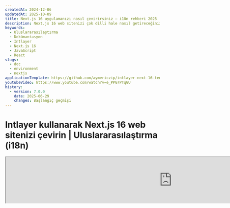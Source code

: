 ```yaml
---
createdAt: 2024-12-06
updatedAt: 2025-10-09
title: Next.js 16 uygulamanızı nasıl çevirirsiniz – i18n rehberi 2025
description: Next.js 16 web sitenizi çok dilli hale nasıl getireceğinizi keşfedin. Uluslararasılaştırma (i18n) ve çeviri için dokümantasyonu takip edin.
keywords:
  - Uluslararasılaştırma
  - Dokümantasyon
  - Intlayer
  - Next.js 16
  - JavaScript
  - React
slugs:
  - doc
  - environment
  - nextjs
applicationTemplate: https://github.com/aymericzip/intlayer-next-16-template
youtubeVideo: https://www.youtube.com/watch?v=e_PPG7PTqGU
history:
  - version: 7.0.0
    date: 2025-06-29
    changes: Başlangıç geçmişi
---
```


# Intlayer kullanarak Next.js 16 web sitenizi çevirin | Uluslararasılaştırma (i18n)

<iframe title="Next.js için en iyi i18n çözümü mü? Intlayer'ı keşfedin" class="m-auto aspect-[16/9] w-full overflow-hidden rounded-lg border-0" allow="autoplay; gyroscope;" loading="lazy" width="1080" height="auto" src="https://www.youtube.com/embed/e_PPG7PTqGU?autoplay=0&amp;origin=http://intlayer.org&amp;controls=0&amp;rel=1"/>

GitHub'da [Uygulama Şablonunu](https://github.com/aymericzip/intlayer-next-16-template) inceleyin.

## Intlayer Nedir?

**Intlayer**, modern web uygulamalarında çok dilli desteği basitleştirmek için tasarlanmış yenilikçi, açık kaynaklı bir uluslararasılaştırma (i18n) kütüphanesidir. Intlayer, güçlü **App Router** dahil olmak üzere en son **Next.js 16** çerçevesiyle sorunsuz bir şekilde entegre olur. Verimli render için **Server Components** ile çalışacak şekilde optimize edilmiştir ve [**Turbopack**](https://nextjs.org/docs/architecture/turbopack) ile tam uyumludur.

Intlayer ile şunları yapabilirsiniz:

- Bileşen seviyesinde bildirimsel sözlükler kullanarak **çevirileri kolayca yönetmek**.
- **Meta verileri, rotaları ve içeriği dinamik olarak yerelleştirmek**.
- **Hem istemci tarafı hem de sunucu tarafı bileşenlerinde çevirilere erişmek**.
- Otomatik oluşturulan tiplerle **TypeScript desteğini sağlamak**, otomatik tamamlama ve hata tespitini iyileştirmek.
- **Dinamik yerel ayar algılama ve değiştirme gibi gelişmiş özelliklerden yararlanın**.

> Intlayer, Next.js 12, 13, 14 ve 16 ile uyumludur. Next.js Page Router kullanıyorsanız, bu [kılavuza](https://github.com/aymericzip/intlayer/blob/main/docs/docs/tr/intlayer_with_nextjs_page_router.md) bakabilirsiniz. Next.js 12, 13, 14 App Router ile kullanıyorsanız, bu [kılavuza](https://github.com/aymericzip/intlayer/blob/main/docs/docs/tr/intlayer_with_nextjs_14.md) başvurun.

---

## Next.js Uygulamasında Intlayer Kurulumu Adım Adım Rehber

### Adım 1: Bağımlılıkları Yükleyin

Gerekli paketleri npm ile yükleyin:

```bash packageManager="npm"
npm install intlayer next-intlayer
```

```bash packageManager="pnpm"
pnpm add intlayer next-intlayer
```

```bash packageManager="yarn"
yarn add intlayer next-intlayer
```

- **intlayer**

  Yapılandırma yönetimi, çeviri, [içerik bildirimi](https://github.com/aymericzip/intlayer/blob/main/docs/docs/tr/dictionary/content_file.md), dönüştürme ve [CLI komutları](https://github.com/aymericzip/intlayer/blob/main/docs/docs/tr/intlayer_cli.md) için uluslararasılaştırma araçları sağlayan temel paket.

- **next-intlayer**

Intlayer'ı Next.js ile entegre eden paket. Next.js uluslararasılaştırması için bağlam sağlayıcıları ve kancalar sunar. Ayrıca, Intlayer'ı [Webpack](https://webpack.js.org/) veya [Turbopack](https://nextjs.org/docs/app/api-reference/turbopack) ile entegre etmek için Next.js eklentisini, kullanıcının tercih ettiği dili algılamak, çerezleri yönetmek ve URL yönlendirmesini işlemek için proxy'yi içerir.

### Adım 2: Projenizi Yapılandırın

Uygulamanızın dillerini yapılandırmak için bir yapılandırma dosyası oluşturun:

```typescript fileName="intlayer.config.ts" codeFormat="typescript"
import { Locales, type IntlayerConfig } from "intlayer";

const config: IntlayerConfig = {
  internationalization: {
    locales: [
      Locales.ENGLISH,
      Locales.FRENCH,
      Locales.SPANISH,
      // Diğer dilleriniz
    ],
    defaultLocale: Locales.ENGLISH,
  },
};

export default config;
```

```javascript fileName="intlayer.config.mjs" codeFormat="esm"
import { Locales } from "intlayer";

/** @type {import('intlayer').IntlayerConfig} */
const config = {
  internationalization: {
    locales: [
      Locales.ENGLISH,
      Locales.FRENCH,
      Locales.SPANISH,
      // Diğer dilleriniz
    ],
    defaultLocale: Locales.ENGLISH,
  },
};

export default config;
```

```javascript fileName="intlayer.config.cjs" codeFormat="commonjs"
const { Locales } = require("intlayer");

/** @type {import('intlayer').IntlayerConfig} */
const config = {
  internationalization: {
    locales: [
      Locales.ENGLISH,
      Locales.FRENCH,
      Locales.SPANISH,
      // Diğer dilleriniz
    ],
    defaultLocale: Locales.ENGLISH,
  },
};

module.exports = config;
```

> Bu yapılandırma dosyası aracılığıyla, yerelleştirilmiş URL'ler, proxy yönlendirmesi, çerez isimleri, içerik bildirimlerinizin konumu ve uzantısı, Intlayer günlüklerini konsolda devre dışı bırakma ve daha fazlasını ayarlayabilirsiniz. Mevcut parametrelerin tam listesi için [yapılandırma dokümantasyonuna](https://github.com/aymericzip/intlayer/blob/main/docs/docs/tr/configuration.md) bakınız.

### Adım 3: Intlayer'ı Next.js Yapılandırmanıza Entegre Edin

Next.js kurulumunuzu Intlayer kullanacak şekilde yapılandırın:

```typescript fileName="next.config.ts" codeFormat="typescript"
import type { NextConfig } from "next";
import { withIntlayer } from "next-intlayer/server";

const nextConfig: NextConfig = {
  /* yapılandırma seçenekleri buraya */
};

export default withIntlayer(nextConfig);
```

```typescript fileName="next.config.mjs" codeFormat="esm"
import { withIntlayer } from "next-intlayer/server";

/** @type {import('next').NextConfig} */
const nextConfig = {
  /* yapılandırma seçenekleri buraya */
};

export default withIntlayer(nextConfig);
```

```typescript fileName="next.config.cjs" codeFormat="commonjs"
const { withIntlayer } = require("next-intlayer/server");

/** @type {import('next').NextConfig} */
const nextConfig = {
  /* yapılandırma seçenekleri buraya */
};

module.exports = withIntlayer(nextConfig);
```

> `withIntlayer()` Next.js eklentisi, Intlayer'ı Next.js ile entegre etmek için kullanılır. İçerik bildirim dosyalarının oluşturulmasını sağlar ve geliştirme modunda bunları izler. Intlayer ortam değişkenlerini [Webpack](https://webpack.js.org/) veya [Turbopack](https://nextjs.org/docs/app/api-reference/turbopack) ortamlarında tanımlar. Ayrıca, performansı optimize etmek için takma adlar sağlar ve sunucu bileşenleri ile uyumluluğu garanti eder.

> `withIntlayer()` fonksiyonu bir promise fonksiyonudur. Yapı başlamadan önce intlayer sözlüklerini hazırlamaya olanak tanır. Başka eklentilerle birlikte kullanmak isterseniz, onu await edebilirsiniz. Örnek:
>
> ```tsx
> const nextConfig = await withIntlayer(nextConfig);
> const nextConfigWithOtherPlugins = withOtherPlugins(nextConfig);
> ```

> export default nextConfigWithOtherPlugins;
>
> ````
>
> Eşzamanlı kullanmak isterseniz, `withIntlayerSync()` fonksiyonunu kullanabilirsiniz. Örnek:
>
> ```tsx
> const nextConfig = withIntlayerSync(nextConfig);
> const nextConfigWithOtherPlugins = withOtherPlugins(nextConfig);
>
> export default nextConfigWithOtherPlugins;
> ````

### Adım 4: Dinamik Yerel Rotaları Tanımlayın

`RootLayout` içindeki her şeyi kaldırın ve aşağıdaki kodla değiştirin:

```tsx {3} fileName="src/app/layout.tsx" codeFormat="typescript"
import type { PropsWithChildren, FC } from "react";
import "./globals.css";

const RootLayout: FC<PropsWithChildren> = ({ children }) => (
  // Çocukları hala diğer sağlayıcılarla sarabilirsiniz, örneğin `next-themes`, `react-query`, `framer-motion` vb.
  <>{children}</>
);

export default RootLayout;
```

```jsx {3} fileName="src/app/layout.mjx" codeFormat="esm"
import "./globals.css";

const RootLayout = ({ children }) => (
  // Çocukları hala `next-themes`, `react-query`, `framer-motion` gibi diğer sağlayıcılarla sarmalayabilirsiniz.
  <>{children}</>
);

export default RootLayout;
```

```jsx {1,8} fileName="src/app/layout.csx" codeFormat="commonjs"
require("./globals.css");

const RootLayout = ({ children }) => (
  // Çocukları hala `next-themes`, `react-query`, `framer-motion` gibi diğer sağlayıcılarla sarmalayabilirsiniz.
  <>{children}</>
);

module.exports = {
  default: RootLayout,
  generateStaticParams,
};
```

> `RootLayout` bileşenini boş tutmak, `<html>` etiketi için [`lang`](https://developer.mozilla.org/fr/docs/Web/HTML/Global_attributes/lang) ve [`dir`](https://developer.mozilla.org/fr/docs/Web/HTML/Global_attributes/dir) özniteliklerini ayarlamaya olanak tanır.

Dinamik yönlendirmeyi uygulamak için, `[locale]` dizininize yeni bir layout ekleyerek yerel yolunu sağlayın:

```tsx fileName="src/app/[locale]/layout.tsx" codeFormat="typescript"
import type { NextLayoutIntlayer } from "next-intlayer";
import { Inter } from "next/font/google";
import { getHTMLTextDir } from "intlayer";

const inter = Inter({ subsets: ["latin"] });

const LocaleLayout: NextLayoutIntlayer = async ({ children, params }) => {
  const { locale } = await params;
  return (
    <html lang={locale} dir={getHTMLTextDir(locale)}>
      <body className={inter.className}>{children}</body>
    </html>
  );
};

export default LocaleLayout;
```

```jsx fileName="src/app/[locale]/layout.mjx" codeFormat="esm"
import { getHTMLTextDir } from "intlayer";

const inter = Inter({ subsets: ["latin"] });

const LocaleLayout = async ({ children, params: { locale } }) => {
  const { locale } = await params;
  return (
    <html lang={locale} dir={getHTMLTextDir(locale)}>
      <body className={inter.className}>{children}</body>
    </html>
  );
};

export default LocaleLayout;
```

```jsx fileName="src/app/[locale]/layout.csx" codeFormat="commonjs"
const { Inter } = require("next/font/google");
const { getHTMLTextDir } = require("intlayer");

const inter = Inter({ subsets: ["latin"] });

const LocaleLayout = async ({ children, params: { locale } }) => {
  const { locale } = await params;
  return (
    <html lang={locale} dir={getHTMLTextDir(locale)}>
      <body className={inter.className}>{children}</body>
    </html>
  );
};

module.exports = LocaleLayout;
```

> `[locale]` yol segmenti, yerel ayarı tanımlamak için kullanılır. Örnek: `/en-US/about` `en-US`'ye, `/fr/about` ise `fr`'ye karşılık gelir.

> Bu aşamada, şu hatayla karşılaşacaksınız: `Error: Missing <html> and <body> tags in the root layout.`. Bu beklenen bir durumdur çünkü `/app/page.tsx` dosyası artık kullanılmamaktadır ve kaldırılabilir. Bunun yerine, `[locale]` yol segmenti `/app/[locale]/page.tsx` sayfasını etkinleştirecektir. Sonuç olarak, tarayıcınızda sayfalara `/en`, `/fr`, `/es` gibi yollar üzerinden erişilebilecektir. Varsayılan dili kök sayfa olarak ayarlamak için, 7. adımdaki `proxy` ayarına bakınız.

Sonrasında, uygulamanızın Layout bileşeninde `generateStaticParams` fonksiyonunu uygulayın.

```tsx {1} fileName="src/app/[locale]/layout.tsx" codeFormat="typescript"
export { generateStaticParams } from "next-intlayer"; // Eklenecek satır

const LocaleLayout: NextLayoutIntlayer = async ({ children, params }) => {
  /*... Kodun geri kalanı */
};

export default LocaleLayout;
```

```jsx {1} fileName="src/app/[locale]/layout.mjx" codeFormat="esm"
export { generateStaticParams } from "next-intlayer"; // Eklenecek satır

const LocaleLayout = async ({ children, params: { locale } }) => {
  /*... Kodun geri kalanı */
};

// ... Kodun geri kalanı
```

```jsx {1,7} fileName="src/app/[locale]/layout.csx" codeFormat="commonjs"
const { generateStaticParams } = require("next-intlayer"); // Eklenecek satır

const LocaleLayout = async ({ children, params: { locale } }) => {
  /*... Kodun geri kalanı */
};

module.exports = { default: LocaleLayout, generateStaticParams };
```

> `generateStaticParams`, uygulamanızın tüm yereller için gerekli sayfaları önceden oluşturmasını sağlar, böylece çalışma zamanı hesaplamalarını azaltır ve kullanıcı deneyimini iyileştirir. Daha fazla detay için [Next.js generateStaticParams dokümantasyonuna](https://nextjs.org/docs/app/building-your-application/rendering/static-and-dynamic-rendering#generate-static-params) bakabilirsiniz.

> Intlayer, sayfaların tüm yereller için önceden oluşturulmasını sağlamak amacıyla `export const dynamic = 'force-static';` ile çalışır.

### Adım 5: İçeriğinizi Bildirin

Çevirileri depolamak için içerik bildirimlerinizi oluşturun ve yönetin:

```tsx fileName="src/app/[locale]/page.content.ts" contentDeclarationFormat="typescript"
import { t, type Dictionary } from "intlayer";

const pageContent = {
  key: "page",
  content: {
    getStarted: {
      main: t({
        en: "Get started by editing",
        fr: "Commencez par éditer",
        es: "Comience por editar",
      }),
      pageLink: "src/app/page.tsx",
    },
  },
} satisfies Dictionary;

export default pageContent;
```

```javascript fileName="src/app/[locale]/page.content.mjs" contentDeclarationFormat="esm"
import { t } from "intlayer";

/** @type {import('intlayer').Dictionary} */
const pageContent = {
  key: "page",
  content: {
    getStarted: {
      main: t({
        en: "Get started by editing",
        fr: "Commencez par éditer",
        es: "Comience por editar",
      }),
      pageLink: "src/app/page.tsx",
    },
  },
};

export default pageContent;
```

```javascript fileName="src/app/[locale]/page.content.cjs" contentDeclarationFormat="commonjs"
const { t } = require("intlayer");

/** @type {import('intlayer').Dictionary} */
const pageContent = {
  key: "page",
  content: {
    getStarted: {
      main: t({
        en: "Get started by editing",
        fr: "Commencez par éditer",
        es: "Comience por editar",
      }),
      pageLink: "src/app/page.tsx",
    },
  },
};

module.exports = pageContent;
```

```json fileName="src/app/[locale]/page.content.json" contentDeclarationFormat="json"
{
  "$schema": "https://intlayer.org/schema.json",
  "key": "page",
  "content": {
    "getStarted": {
      "nodeType": "translation",
      "translation": {
        "en": "Get started by editing",
        "fr": "Commencez par éditer",
        "es": "Comience por editar"
      }
    },
    "pageLink": "src/app/page.tsx"
  }
}
```

> İçerik bildirimleriniz, uygulamanızda herhangi bir yerde tanımlanabilir; yeter ki `contentDir` dizinine (varsayılan olarak `./src`) dahil edilmiş olsun. Ve içerik bildirim dosya uzantısıyla (varsayılan olarak `.content.{json,ts,tsx,js,jsx,mjs,mjx,cjs,cjx}`) eşleşmelidir.

> Daha fazla detay için, [içerik bildirim dokümantasyonuna](https://github.com/aymericzip/intlayer/blob/main/docs/docs/tr/dictionary/content_file.md) bakınız.

### Adım 6: İçeriği Kodunuzda Kullanın

Uygulamanız boyunca içerik sözlüklerinize erişin:

```tsx fileName="src/app/[locale]/page.tsx" codeFormat="typescript"
import type { FC } from "react";
import { ClientComponentExample } from "@components/ClientComponentExample";
import { ServerComponentExample } from "@components/ServerComponentExample";
import { type NextPageIntlayer, IntlayerClientProvider } from "next-intlayer";
import { IntlayerServerProvider, useIntlayer } from "next-intlayer/server";

const PageContent: FC = () => {
  const content = useIntlayer("page");

  return (
    <>
      <p>{content.getStarted.main}</p>
      <code>{content.getStarted.pageLink}</code>
    </>
  );
};

const Page: NextPageIntlayer = async ({ params }) => {
  const { locale } = await params;

  return (
    <IntlayerServerProvider locale={locale}>
      <PageContent />
      <ServerComponentExample />

      <IntlayerClientProvider locale={locale}>
        <ClientComponentExample />
      </IntlayerClientProvider>
    </IntlayerServerProvider>
  );
};

export default Page;
```

```jsx fileName="src/app/[locale]/page.mjx" codeFormat="esm"
import { ClientComponentExample } from "@components/ClientComponentExample";
import { ServerComponentExample } from "@components/ServerComponentExample";
import { IntlayerClientProvider } from "next-intlayer";
import { IntlayerServerProvider, useIntlayer } from "next-intlayer/server";

const PageContent = () => {
  const content = useIntlayer("page");

  return (
    <>
      <p>{content.getStarted.main}</p>
      <code>{content.getStarted.pageLink}</code>
    </>
  );
};

const Page = async ({ params }) => {
  const { locale } = await params;

  return (
    <IntlayerServerProvider locale={locale}>
      <PageContent />
      <ServerComponentExample />

      <IntlayerClientProvider locale={locale}>
        <ClientComponentExample />
      </IntlayerClientProvider>
    </IntlayerServerProvider>
  );
};

export default Page;
```

```jsx fileName="src/app/[locale]/page.csx" codeFormat="commonjs"
import { ClientComponentExample } from "@components/ClientComponentExample";
import { ServerComponentExample } from "@components/ServerComponentExample";
import { IntlayerClientProvider } from "next-intlayer";
import { IntlayerServerProvider, useIntlayer } from "next-intlayer/server";

const PageContent = () => {
  const content = useIntlayer("page");

  return (
    <>
      <p>{content.getStarted.main}</p>
      <code>{content.getStarted.pageLink}</code>
    </>
  );
};

const Page = async ({ params }) => {
  const { locale } = await params;

  return (
    <IntlayerServerProvider locale={locale}>
      <PageContent />
      <ServerComponentExample />

      <IntlayerClientProvider locale={locale}>
        <ClientComponentExample />
      </IntlayerClientProvider>
    </IntlayerServerProvider>
  );
};
```

- **`IntlayerClientProvider`**, istemci tarafı bileşenlere yerel ayarı sağlamak için kullanılır. Herhangi bir üst bileşende, layout dahil olmak üzere yerleştirilebilir. Ancak, Next.js'in layout kodunu sayfalar arasında paylaştığı ve bu nedenle daha verimli olduğu için, bunu bir layout içinde yerleştirmek önerilir. `IntlayerClientProvider`'ı layout içinde kullanarak, her sayfa için yeniden başlatılmasını önler, performansı artırır ve uygulamanız boyunca tutarlı bir yerelleştirme bağlamı sağlar.
- **`IntlayerServerProvider`**, sunucu tarafındaki alt bileşenlere yerel ayarı sağlamak için kullanılır. Layout içinde ayarlanamaz.

> Layout ve sayfa ortak bir sunucu bağlamını paylaşamaz çünkü sunucu bağlam sistemi, her istek için veri deposuna (React'in [cache](https://react.dev/reference/react/cache) mekanizması aracılığıyla) dayanır ve bu, uygulamanın farklı segmentleri için her "bağlamın" yeniden oluşturulmasına neden olur. Sağlayıcıyı paylaşılan bir layout içinde yerleştirmek bu izolasyonu bozacak ve sunucu bağlam değerlerinin sunucu bileşenlerinize doğru şekilde iletilmesini engelleyecektir.

```tsx {4,7} fileName="src/components/ClientComponentExample.tsx" codeFormat="typescript"
"use client";

import type { FC } from "react";
import { useIntlayer } from "next-intlayer";

export const ClientComponentExample: FC = () => {
  const content = useIntlayer("client-component-example"); // İlgili içerik bildirimi oluştur
  return (
    <div>
      <h2>{content.title}</h2>
      <p>{content.content}</p>
    </div>
  );
};
```

```jsx {3,6} fileName="src/components/ClientComponentExample.mjx" codeFormat="esm"
"use client";

import { useIntlayer } from "next-intlayer";

const ClientComponentExample = () => {
  const content = useIntlayer("client-component-example"); // İlgili içerik bildirimi oluştur

  return (
    <div>
      <h2>{content.title}</h2>
      <p>{content.content}</p>
    </div>
  );
};
```

```jsx {3,6} fileName="src/components/ClientComponentExample.csx" codeFormat="commonjs"
"use client";

const { useIntlayer } = require("next-intlayer");

const ClientComponentExample = () => {
  const content = useIntlayer("client-component-example"); // İlgili içerik bildirimi oluştur

  return (
    <div>
      <h2>{content.title}</h2>
      <p>{content.content}</p>
    </div>
  );
};
```

```tsx {2} fileName="src/components/ServerComponentExample.tsx"  codeFormat="typescript"
import type { FC } from "react";
import { useIntlayer } from "next-intlayer/server";

export const ServerComponentExample: FC = () => {
  const content = useIntlayer("server-component-example"); // İlgili içerik bildirimi oluştur

  return (
    <div>
      <h2>{content.title}</h2>
      <p>{content.content}</p>
    </div>
  );
};
```

```jsx {1} fileName="src/components/ServerComponentExample.mjx" codeFormat="esm"
import { useIntlayer } from "next-intlayer/server";

const ServerComponentExample = () => {
  const content = useIntlayer("server-component-example"); // İlgili içerik bildirimi oluştur

  return (
    <div>
      <h2>{content.title}</h2>
      <p>{content.content}</p>
    </div>
  );
};
```

```jsx {1} fileName="src/components/ServerComponentExample.csx" codeFormat="commonjs"
const { useIntlayer } = require("next-intlayer/server");

const ServerComponentExample = () => {
  const content = useIntlayer("server-component-example"); // İlgili içerik bildirimi oluştur

  return (
    <div>
      <h2>{content.title}</h2>
      <p>{content.content}</p>
    </div>
  );
};
```

> İçeriğinizi `alt`, `title`, `href`, `aria-label` gibi bir `string` özniteliğinde kullanmak istiyorsanız, fonksiyonun değerini şu şekilde çağırmalısınız:

> ```jsx
> <img src={content.image.src.value} alt={content.image.value} />
> ```

> `useIntlayer` kancasını daha fazla öğrenmek için, [belgelere](https://github.com/aymericzip/intlayer/blob/main/docs/docs/tr/packages/next-intlayer/useIntlayer.md) bakınız.

### (İsteğe Bağlı) Adım 7: Yerel Algılama için Proxy Yapılandırması

Kullanıcının tercih ettiği yereli algılamak için proxy kurun:

```typescript fileName="src/proxy.ts" codeFormat="typescript"
export { intlayerProxy as proxy } from "next-intlayer/proxy";

export const config = {
  matcher:
    "/((?!api|static|assets|robots|sitemap|sw|service-worker|manifest|.*\\..*|_next).*)",
};
```

```javascript fileName="src/proxy.mjs" codeFormat="esm"
export { intlayerProxy as proxy } from "next-intlayer/proxy";

export const config = {
  matcher:
    "/((?!api|static|assets|robots|sitemap|sw|service-worker|manifest|.*\\..*|_next).*)",
};
```

```javascript fileName="src/proxy.cjs" codeFormat="commonjs"
const { intlayerProxy } = require("next-intlayer/proxy");

const config = {
  matcher:
    "/((?!api|static|assets|robots|sitemap|sw|service-worker|manifest|.*\\..*|_next).*)",
};

module.exports = { proxy: intlayerProxy, config };
```

> `intlayerProxy`, kullanıcının tercih ettiği yereli algılamak ve onları [yapılandırmada](https://github.com/aymericzip/intlayer/blob/main/docs/docs/tr/configuration.md) belirtilen uygun URL'ye yönlendirmek için kullanılır. Ayrıca, kullanıcının tercih ettiği yerelin bir çerezde saklanmasını sağlar.

> Birden fazla proxy'yi zincirlemek (örneğin, `intlayerProxy` ile kimlik doğrulama veya özel proxy'ler) gerekiyorsa, Intlayer artık `multipleProxies` adlı bir yardımcı sağlar.

```ts
import { multipleProxies, intlayerProxy } from "next-intlayer/proxy";
import { customProxy } from "@utils/customProxy";

export const proxy = multipleProxies([intlayerProxy, customProxy]);
```

### (İsteğe Bağlı) Adım 8: Meta verilerinizin uluslararasılaştırılması

Sayfanızın başlığı gibi meta verilerinizi uluslararasılaştırmak isterseniz, Next.js tarafından sağlanan `generateMetadata` fonksiyonunu kullanabilirsiniz. İçerisinde, meta verilerinizi çevirmek için `getIntlayer` fonksiyonundan içeriği alabilirsiniz.

```typescript fileName="src/app/[locale]/metadata.content.ts" contentDeclarationFormat="typescript"
import { type Dictionary, t } from "intlayer";
import { Metadata } from "next";

const metadataContent = {
  key: "page-metadata",
  content: {
    title: t({
      en: "Create Next App",
      fr: "Créer une application Next.js",
      es: "Crear una aplicación Next.js",
    }),
    description: t({
      en: "Generated by create next app",
      fr: "Généré par create next app",
      es: "Generado por create next app",
    }),
  },
} satisfies Dictionary<Metadata>;

export default metadataContent;
```

```javascript fileName="src/app/[locale]/metadata.content.mjs" contentDeclarationFormat="esm"
import { t } from "intlayer";

/** @type {import('intlayer').Dictionary<import('next').Metadata>} */
const metadataContent = {
  key: "page-metadata",
  content: {
    title: t({
      en: "Create Next App",
      fr: "Créer une application Next.js",
      es: "Crear una aplicación Next.js",
    }),
    description: t({
      en: "create next app tarafından oluşturuldu",
      fr: "Généré par create next app",
      es: "Generado por create next app",
    }),
  },
};

export default metadataContent;
      fr: "create next app tarafından oluşturuldu",
      es: "create next app tarafından oluşturuldu",
    }),
  },
};

export default metadataContent;
```

```javascript fileName="src/app/[locale]/metadata.content.cjs" contentDeclarationFormat="commonjs"
const { t } = require("intlayer");

/** @type {import('intlayer').Dictionary<import('next').Metadata>} */
const metadataContent = {
  key: "page-metadata",
  content: {
    title: t({
      en: "Create Next App",
      fr: "Créer une application Next.js",
      es: "Crear una aplicación Next.js",
    }),
    description: t({
      en: "create next app tarafından oluşturuldu",
      fr: "create next app tarafından oluşturuldu",
      es: "create next app tarafından oluşturuldu",
    }),
  },
};

module.exports = metadataContent;
```

```json fileName="src/app/[locale]/metadata.content.json" contentDeclarationFormat="json"
{
  "key": "page-metadata",
  "content": {
    "title": {
      "nodeType": "translation",
      "translation": {
        "en": "Preact logo",
        "fr": "Logo Preact",
        "es": "Logo Preact",
        "tr": "Preact logosu"
      }
    },
    "description": {
      "nodeType": "translation",
      "translation": {
        "en": "Generated by create next app",
        "fr": "Généré par create next app",
        "es": "Generado por create next app",
        "tr": "create next app tarafından oluşturuldu"
      }
    }
  }
}
```

````typescript fileName="src/app/[locale]/layout.tsx or src/app/[locale]/page.tsx" codeFormat="typescript"
import { getIntlayer, getMultilingualUrls } from "intlayer";
import type { Metadata } from "next";
import type { LocalPromiseParams } from "next-intlayer";

export const generateMetadata = async ({
  params,
}: LocalPromiseParams): Promise<Metadata> => {
  const { locale } = await params;

  const metadata = getIntlayer("page-metadata", locale);

  /**
   * Her yerel dil için tüm URL'leri içeren bir nesne oluşturur.
   *
   * Örnek:
   * ```ts
   *  getMultilingualUrls('/about');
   *
   *  // Döner
   *  // {
   *  //   en: '/about',
   *  //   fr: '/fr/about',
   *  //   es: '/es/about',
   *  // }
   * ```
   */
  const multilingualUrls = getMultilingualUrls("/");

  return {
    ...metadata,
    alternates: {
      canonical: multilingualUrls[locale as keyof typeof multilingualUrls],
      languages: { ...multilingualUrls, "x-default": "/" },
    },
    openGraph: {
      url: multilingualUrls[locale as keyof typeof multilingualUrls],
    },
  };
};

// ... Kodun geri kalanı
````

````javascript fileName="src/app/[locale]/layout.mjs or src/app/[locale]/page.mjs" codeFormat="esm"
import { getIntlayer, getMultilingualUrls } from "intlayer";

export const generateMetadata = async ({ params }) => {
  const { locale } = await params;

  const metadata = getIntlayer("page-metadata", locale);

  /**
   * Her yerel için tüm URL'leri içeren bir nesne oluşturur.
   *
   * Örnek:
   * ```ts
   *  getMultilingualUrls('/about');
   *
   *  // Döner
   *  // {
   *  //   en: '/about',
   *  //   fr: '/fr/about',
   *  //   es: '/es/about'
   *  // }
   * ```
   */
  const multilingualUrls = getMultilingualUrls("/");

  return {
    ...metadata,
    alternates: {
      canonical: multilingualUrls[locale],
      languages: { ...multilingualUrls, "x-default": "/" },
    },
    openGraph: {
      url: multilingualUrls[locale],
    },
  };
};

// ... Kodun geri kalanı
````

````javascript fileName="src/app/[locale]/layout.cjs or src/app/[locale]/page.cjs" codeFormat="commonjs"
const { getIntlayer, getMultilingualUrls } = require("intlayer");

const generateMetadata = async ({ params }) => {
  const { locale } = await params;

  const metadata = getIntlayer("page-metadata", locale);

  /**
   * Her yerel dil için tüm URL'leri içeren bir nesne oluşturur.
   *
   * Örnek:
   * ```ts
   *  getMultilingualUrls('/about');
   *
   *  // Döner
   *  // {
   *  //   en: '/about',
   *  //   fr: '/fr/about',
   *  //   es: '/es/about'
   *  // }
   * ```
   */
  const multilingualUrls = getMultilingualUrls("/");

  return {
    ...metadata,
    alternates: {
      canonical: multilingualUrls[locale],
      languages: { ...multilingualUrls, "x-default": "/" },
    },
    openGraph: {
      url: multilingualUrls[locale],
    },
  };
};

module.exports = { generateMetadata };

// ... Kodun geri kalanı
````

> `next-intlayer`'dan içe aktarılan `getIntlayer` fonksiyonunun, içeriğinizi bir `IntlayerNode` içinde döndürdüğünü ve bu sayede görsel editörle entegrasyon sağladığını unutmayın. Buna karşılık, `intlayer`'dan içe aktarılan `getIntlayer` fonksiyonu, içeriğinizi ek özellikler olmadan doğrudan döndürür.

Alternatif olarak, meta verilerinizi bildirmek için `getTranslation` fonksiyonunu kullanabilirsiniz. Ancak, meta verilerinizin çevirisini otomatikleştirmek ve içeriği bir noktada dışa aktarmak için içerik bildirim dosyalarını kullanmanız önerilir.

```typescript fileName="src/app/[locale]/layout.tsx or src/app/[locale]/page.tsx" codeFormat="typescript"
import {
  type IConfigLocales,
  getTranslation,
  getMultilingualUrls,
} from "intlayer";
import type { Metadata } from "next";
import type { LocalPromiseParams } from "next-intlayer";

export const generateMetadata = async ({
  params,
}: LocalPromiseParams): Promise<Metadata> => {
  const { locale } = await params;
  const t = <T>(content: IConfigLocales<T>) => getTranslation(content, locale);

  return {
    title: t<string>({
      en: "My title",
      fr: "Mon titre",
      es: "Mi título",
    }),
    description: t({
      en: "Açıklamam",
      fr: "Ma description",
      es: "Mi descripción",
    }),
  };
};

// ... Kodun geri kalanı
```

```javascript fileName="src/app/[locale]/layout.mjs or src/app/[locale]/page.mjs" codeFormat="esm"
import { getTranslation, getMultilingualUrls } from "intlayer";

export const generateMetadata = async ({ params }) => {
  const { locale } = await params;
  const t = (content) => getTranslation(content, locale);

  return {
    title: t({
      en: "Başlığım",
      fr: "Mon titre",
      es: "Mi título",
    }),
    description: t({
      en: "Açıklamam",
      fr: "Ma description",
      es: "Mi descripción",
    }),
  };
};

// ... Kodun geri kalanı
```

```javascript fileName="src/app/[locale]/layout.cjs or src/app/[locale]/page.cjs" codeFormat="commonjs"
const { getTranslation, getMultilingualUrls } = require("intlayer");

const generateMetadata = async ({ params }) => {
  const { locale } = await params;

  const t = (content) => getTranslation(content, locale);

  return {
    title: t({
      en: "My title",
      fr: "Mon titre",
      es: "Mi título",
    }),
    description: t({
      en: "Açıklamam",
      fr: "Ma description",
      es: "Mi descripción",
    }),
  };
};

module.exports = { generateMetadata };

// ... Kodun geri kalanı
```

> Metadata optimizasyonu hakkında daha fazla bilgi edinin [resmi Next.js dokümantasyonunda](https://nextjs.org/docs/app/building-your-application/optimizing/metadata).

### (İsteğe Bağlı) Adım 9: sitemap.xml ve robots.txt dosyalarınızın uluslararasılaştırılması

`sitemap.xml` ve `robots.txt` dosyalarınızı uluslararasılaştırmak için Intlayer tarafından sağlanan `getMultilingualUrls` fonksiyonunu kullanabilirsiniz. Bu fonksiyon, sitemap'iniz için çok dilli URL'ler oluşturmanıza olanak tanır.

```tsx fileName="src/app/sitemap.ts" codeFormat="typescript"
import { getMultilingualUrls } from "intlayer";
import type { MetadataRoute } from "next";

const sitemap = (): MetadataRoute.Sitemap => [
  {
    url: "https://example.com",
    alternates: {
      languages: { ...getMultilingualUrls("https://example.com") },
    },
  },
  {
    url: "https://example.com/login",
    alternates: {
      languages: { ...getMultilingualUrls("https://example.com/login") },
    },
  },
  {
    url: "https://example.com/register",
    alternates: {
      languages: { ...getMultilingualUrls("https://example.com/register") },
    },
  },
];

export default sitemap;
```

```jsx fileName="src/app/sitemap.mjx" codeFormat="esm"
import { getMultilingualUrls } from "intlayer";

const sitemap = () => [
  {
    url: "https://example.com",
    alternates: {
      languages: { ...getMultilingualUrls("https://example.com") },
    },
  },
  {
    url: "https://example.com/login",
    alternates: {
      languages: { ...getMultilingualUrls("https://example.com/login") },
    },
  },
  {
    url: "https://example.com/register",
    alternates: {
      languages: { ...getMultilingualUrls("https://example.com/register") },
    },
  },
];

export default sitemap;
```

```jsx fileName="src/app/sitemap.csx" codeFormat="commonjs"
const { getMultilingualUrls } = require("intlayer");

// Çok dilli URL'leri almak için sitemap fonksiyonu
const sitemap = () => [
  {
    url: "https://example.com",
    alternates: {
      languages: { ...getMultilingualUrls("https://example.com") },
    },
  },
  {
    url: "https://example.com/login",
    alternates: {
      languages: { ...getMultilingualUrls("https://example.com/login") },
    },
  },
  {
    url: "https://example.com/register",
    alternates: {
      languages: { ...getMultilingualUrls("https://example.com/register") },
    },
  },
];

module.exports = sitemap;
```

```tsx fileName="src/app/robots.ts" codeFormat="typescript"
import type { MetadataRoute } from "next";
import { getMultilingualUrls } from "intlayer";

const getAllMultilingualUrls = (urls: string[]) =>
  urls.flatMap((url) => Object.values(getMultilingualUrls(url)) as string[]);

// Tüm çok dilli URL'leri almak için fonksiyon
const robots = (): MetadataRoute.Robots => ({
  rules: {
    userAgent: "*", // Tüm kullanıcı ajanlarına izin ver
    allow: ["/"], // Ana sayfaya izin ver
    disallow: getAllMultilingualUrls(["/login", "/register"]), // Giriş ve kayıt sayfalarını engelle
  },
  host: "https://example.com",
  sitemap: `https://example.com/sitemap.xml`, // Site haritası URL'si
});

export default robots;
```

```jsx fileName="src/app/robots.mjx" codeFormat="esm"
import { getMultilingualUrls } from "intlayer";

// Tüm çok dilli URL'leri almak için fonksiyon
const getAllMultilingualUrls = (urls) =>
  urls.flatMap((url) => Object.values(getMultilingualUrls(url)));

const robots = () => ({
  rules: {
    userAgent: "*", // Tüm kullanıcı ajanlarına izin ver
    allow: ["/"], // Ana sayfaya izin ver
    disallow: getAllMultilingualUrls(["/login", "/register"]), // Giriş ve kayıt sayfalarını engelle
  },
  host: "https://example.com",
  sitemap: `https://example.com/sitemap.xml`,
});

export default robots;
```

```jsx fileName="src/app/robots.csx" codeFormat="commonjs"
const { getMultilingualUrls } = require("intlayer");

const getAllMultilingualUrls = (urls) =>
  urls.flatMap((url) => Object.values(getMultilingualUrls(url)));

const robots = () => ({
  rules: {
    userAgent: "*",
    allow: ["/"],
    disallow: getAllMultilingualUrls(["/login", "/register"]),
  },
  host: "https://example.com",
  sitemap: `https://example.com/sitemap.xml`,
});

module.exports = robots;
```

> Site haritası optimizasyonu hakkında daha fazla bilgi için [resmi Next.js dokümantasyonuna](https://nextjs.org/docs/app/api-reference/file-conventions/metadata/sitemap) bakabilirsiniz. robots.txt optimizasyonu hakkında daha fazla bilgi için [resmi Next.js dokümantasyonuna](https://nextjs.org/docs/app/api-reference/file-conventions/metadata/robots) göz atabilirsiniz.

### (İsteğe Bağlı) Adım 10: İçeriğinizin Dilini Değiştirme

Next.js'te içeriğinizin dilini değiştirmek için önerilen yöntem, kullanıcıları uygun yerelleştirilmiş sayfaya yönlendirmek amacıyla `Link` bileşenini kullanmaktır. `Link` bileşeni, sayfanın önceden yüklenmesini (prefetch) sağlar, bu da tam sayfa yeniden yüklemesini önlemeye yardımcı olur.

```tsx fileName="src/components/LocaleSwitcher.tsx" codeFormat="typescript"
"use client";

import type { FC } from "react";
import {
  Locales,
  getHTMLTextDir,
  getLocaleName,
  getLocalizedUrl,
} from "intlayer";
import { useLocale } from "next-intlayer";
import Link from "next/link";

export const LocaleSwitcher: FC = () => {
  const { locale, pathWithoutLocale, availableLocales, setLocale } =
    useLocale();

  return (
    <div>
      <button popoverTarget="localePopover">{getLocaleName(locale)}</button>
      <div id="localePopover" popover="auto">
        {availableLocales.map((localeItem) => (
          <Link
            href={getLocalizedUrl(pathWithoutLocale, localeItem)}
            key={localeItem}
            aria-current={locale === localeItem ? "page" : undefined}
            onClick={() => setLocale(localeItem)}
            replace // "Geri git" tarayıcı düğmesinin önceki sayfaya yönlendirmesini sağlar
          >
            <span>
              {/* Yerel Ayar - örn. FR */}
              {localeItem}
            </span>
            <span>
              {/* Dil kendi Yerel Ayarında - örn. Français */}
              {getLocaleName(localeItem, locale)}
            </span>
            <span dir={getHTMLTextDir(localeItem)} lang={localeItem}>
              {/* Dil mevcut Yerel Ayarda - örn. Locales.SPANISH olarak ayarlanmış mevcut yerel ayarla Francés */}
              {getLocaleName(localeItem)}
            </span>
            <span dir="ltr" lang={Locales.ENGLISH}>
              {/* İngilizce dilinde - örn. French */}
              {getLocaleName(localeItem, Locales.ENGLISH)}
            </span>
          </Link>
        ))}
      </div>
    </div>
  );
};
```

```jsx fileName="src/components/LocaleSwitcher.msx" codeFormat="esm"
"use client";

import {
  Locales,
  getHTMLTextDir,
  getLocaleName,
  getLocalizedUrl,
} from "intlayer";
import { useLocale } from "next-intlayer";
import Link from "next/link";

export const LocaleSwitcher = () => {
  const { locale, pathWithoutLocale, availableLocales, setLocale } =
    useLocale();

  return (
    <div>
      <button popoverTarget="localePopover">{getLocaleName(locale)}</button>
      <div id="localePopover" popover="auto">
        {availableLocales.map((localeItem) => (
          <Link
            href={getLocalizedUrl(pathWithoutLocale, localeItem)}
            key={localeItem}
            aria-current={locale === localeItem ? "page" : undefined}
            onClick={() => setLocale(localeItem)}
            replace // "geri git" tarayıcı düğmesinin önceki sayfaya yönlendirmesini sağlar
          >
            <span>
              {/* Yerel - örn. FR */}
              {localeItem}
            </span>
            <span>
              {/* Dil kendi yerelinde - örn. Français */}
              {getLocaleName(localeItem, locale)}
            </span>
            <span dir={getHTMLTextDir(localeItem)} lang={localeItem}>
              {/* Mevcut yerelde dil - örn. Locales.SPANISH olarak ayarlanmış mevcut yerelle Francés */}
              {getLocaleName(localeItem)}
            </span>
            <span dir="ltr" lang={Locales.ENGLISH}>
              {/* İngilizce dil - örn. French */}
              {getLocaleName(localeItem, Locales.ENGLISH)}
            </span>
          </Link>
        ))}
      </div>
    </div>
  );
};
```

```jsx fileName="src/components/LocaleSwitcher.csx" codeFormat="commonjs"
"use client";

const {
  Locales,
  getHTMLTextDir,
  getLocaleName,
  getLocalizedUrl,
} = require("intlayer");
const { useLocale } = require("next-intlayer");
const Link = require("next/link");

export const LocaleSwitcher = () => {
  const { locale, pathWithoutLocale, availableLocales, setLocale } =
    useLocale();

  return (
    <div>
      <button popoverTarget="localePopover">{getLocaleName(locale)}</button>
      <div id="localePopover" popover="auto">
        {availableLocales.map((localeItem) => (
          <Link
            href={getLocalizedUrl(pathWithoutLocale, localeItem)}
            key={localeItem}
            aria-current={locale === localeItem ? "sayfa" : undefined}
            onClick={() => setLocale(localeItem)}
            replace // "Geri dön" tarayıcı düğmesinin önceki sayfaya yönlendirmesini sağlar
          >
            <span>
              {/* Yerel - örn. FR */}
              {localeItem}
            </span>
            <span>
              {/* Dil kendi yerelinde - örn. Français */}
              {getLocaleName(localeItem, locale)}
            </span>
            <span dir={getHTMLTextDir(localeItem)} lang={localeItem}>
              {/* Mevcut yerelde dil - örn. Locales.SPANISH olarak ayarlanmış mevcut yerel ile Francés */}
              {getLocaleName(localeItem)}
            </span>
            <span dir="ltr" lang={Locales.ENGLISH}>
              {/* İngilizce dilinde - örn. French */}
              {getLocaleName(localeItem, Locales.ENGLISH)}
            </span>
          </Link>
        ))}
      </div>
    </div>
  );
};
```

> Alternatif bir yöntem, `useLocale` kancasının sağladığı `setLocale` fonksiyonunu kullanmaktır. Bu fonksiyon sayfanın önceden getirilmesine (prefetch) izin vermez. Daha fazla detay için [`useLocale` kancası dokümantasyonuna](https://github.com/aymericzip/intlayer/blob/main/docs/docs/tr/packages/next-intlayer/useLocale.md) bakabilirsiniz.

> Ayrıca, `onLocaleChange` seçeneğinde, dil değiştiğinde özel bir fonksiyon tetiklemek için bir fonksiyon ayarlayabilirsiniz.

```tsx fileName="src/components/LocaleSwitcher.tsx"
"use client";

import { useRouter } from "next/navigation";
import { useLocale } from "next-intlayer";
import { getLocalizedUrl } from "intlayer";

// ... Kodun geri kalanı

const router = useRouter();
const { setLocale } = useLocale({
  onLocaleChange: (locale) => {
    router.push(getLocalizedUrl(pathWithoutLocale, locale));
  },
});

return (
  <button onClick={() => setLocale(Locales.FRENCH)}>Fransızcaya Geç</button>
);
```

> Dokümantasyon referansları:
>
> - [`useLocale` hook](https://github.com/aymericzip/intlayer/blob/main/docs/docs/tr/packages/next-intlayer/useLocale.md)
> - [`getLocaleName` hook](https://github.com/aymericzip/intlayer/blob/main/docs/docs/tr/packages/intlayer/getLocaleName.md)
> - [`getLocalizedUrl` hook](https://github.com/aymericzip/intlayer/blob/main/docs/docs/tr/packages/intlayer/getLocalizedUrl.md)
> - [`getHTMLTextDir` kancası](https://github.com/aymericzip/intlayer/blob/main/docs/docs/tr/packages/intlayer/getHTMLTextDir.md)
> - [`hrefLang` özniteliği](https://developers.google.com/search/docs/specialty/international/localized-versions?hl=fr)
> - [`lang` özniteliği](https://developer.mozilla.org/en-US/docs/Web/HTML/Global_attributes/lang)
> - [`dir` özniteliği](https://developer.mozilla.org/en-US/docs/Web/HTML/Global_attributes/dir)
> - [`aria-current` özniteliği](https://developer.mozilla.org/en-US/docs/Web/Accessibility/ARIA/Attributes/aria-current)

### (İsteğe Bağlı) Adım 11: Yerelleştirilmiş Bir Link Bileşeni Oluşturma

Uygulamanızın navigasyonunun mevcut yerel ayara uygun olmasını sağlamak için özel bir `Link` bileşeni oluşturabilirsiniz. Bu bileşen, dahili URL'lerin önüne otomatik olarak mevcut dili ekler. Örneğin, Fransızca konuşan bir kullanıcı "Hakkında" sayfasına tıkladığında, `/about` yerine `/fr/about` adresine yönlendirilir.

Bu davranış birkaç nedenle faydalıdır:

- **SEO ve Kullanıcı Deneyimi**: Yerelleştirilmiş URL'ler, arama motorlarının dil bazlı sayfaları doğru şekilde indekslemesine yardımcı olur ve kullanıcılara tercih ettikleri dilde içerik sunar.
- **Tutarlılık**: Uygulamanızda yerelleştirilmiş linkler kullanarak, navigasyonun mevcut yerel ayar içinde kalmasını garanti eder, beklenmedik dil değişimlerini önlersiniz.
- **Bakım Kolaylığı**: Yerelleştirme mantığını tek bir bileşende merkezileştirmek, URL yönetimini basitleştirir ve uygulamanız büyüdükçe kod tabanınızı daha kolay bakım yapılabilir ve genişletilebilir hale getirir.

Aşağıda TypeScript ile yerelleştirilmiş bir `Link` bileşeninin uygulanması bulunmaktadır:

```tsx fileName="src/components/Link.tsx" codeFormat="typescript"
"use client";

import { getLocalizedUrl } from "intlayer";
import NextLink, { type LinkProps as NextLinkProps } from "next/link";
import { useLocale } from "next-intlayer";
import type { PropsWithChildren, FC } from "react";

/**
 * Verilen URL'nin harici olup olmadığını kontrol eden yardımcı fonksiyon.
 * URL http:// veya https:// ile başlıyorsa, harici olarak kabul edilir.
 */
export const checkIsExternalLink = (href?: string): boolean =>
  /^https?:\/\//.test(href ?? "");

/**
 * Mevcut yerel ayara göre href özniteliğini uyarlayan özel bir Link bileşeni.
 * Dahili bağlantılar için, URL'nin önüne yerel ayarı eklemek üzere `getLocalizedUrl` kullanılır (örneğin, /fr/about).
 * Bu, gezinmenin aynı yerel bağlam içinde kalmasını sağlar.
 */
export const Link: FC<PropsWithChildren<NextLinkProps>> = ({
  href,
  children,
  ...props
}) => {
  const { locale } = useLocale();
  const isExternalLink = checkIsExternalLink(href.toString());

  // Bağlantı dahili ve geçerli bir href sağlanmışsa, yerelleştirilmiş URL alınır.
  const hrefI18n: NextLinkProps["href"] =
    href && !isExternalLink ? getLocalizedUrl(href.toString(), locale) : href;

  return (
    <NextLink href={hrefI18n} {...props}>
      {children}
    </NextLink>
  );
};
```

```jsx fileName="src/components/Link.mjx" codeFormat="esm"
"use client";

import { getLocalizedUrl } from "intlayer";
import NextLink from "next/link";
import { useLocale } from "next-intlayer";

/**
 * Verilen URL'nin harici olup olmadığını kontrol eden yardımcı fonksiyon.
 * URL http:// veya https:// ile başlıyorsa, harici olarak kabul edilir.
 */
export const checkIsExternalLink = (href) => /^https?:\/\//.test(href ?? "");

/**
 * Geçerli yerel ayara göre href özniteliğini uyarlayan özel Link bileşeni.
 * Dahili bağlantılar için, URL'yi yerel ek ile öneklemek üzere `getLocalizedUrl` kullanılır (örneğin, /fr/about).
 * Bu, gezinmenin aynı yerel bağlam içinde kalmasını sağlar.
 */
export const Link = ({ href, children, ...props }) => {
  const { locale } = useLocale();
  const isExternalLink = checkIsExternalLink(href.toString());

  // Bağlantı dahiliyse ve geçerli bir href sağlanmışsa, yerelleştirilmiş URL alınır.
  const hrefI18n =
    href && !isExternalLink ? getLocalizedUrl(href.toString(), locale) : href;

  return (
    <NextLink href={hrefI18n} {...props}>
      {children}
    </NextLink>
  );
};
```

```jsx fileName="src/components/Link.csx" codeFormat="commonjs"
"use client";

const { getLocalizedUrl } = require("intlayer");
const NextLink = require("next/link");
const { useLocale } = require("next-intlayer");

/**
 * Verilen URL'nin harici olup olmadığını kontrol eden yardımcı fonksiyon.
 * URL http:// veya https:// ile başlıyorsa, harici kabul edilir.
 */
const checkIsExternalLink = (href) => /^https?:\/\//.test(href ?? "");

/**
 * Mevcut yerel ayara göre href özniteliğini uyarlayan özel bir Link bileşeni.
 * Dahili bağlantılar için, URL'yi yerel ayar ile öneklemek amacıyla `getLocalizedUrl` kullanılır (örneğin, /fr/about).
 * Bu, gezinmenin aynı yerel bağlam içinde kalmasını sağlar.
 */
const Link = ({ href, children, ...props }) => {
  const { locale } = useLocale();
  const isExternalLink = checkIsExternalLink(href.toString());

  // Bağlantı dahili ve geçerli bir href sağlanmışsa, yerelleştirilmiş URL'yi al.
  const hrefI18n =
    href && !isExternalLink ? getLocalizedUrl(href.toString(), locale) : href;

  return (
    <NextLink href={hrefI18n} {...props}>
      {children}
    </NextLink>
  );
};
```

#### Nasıl Çalışır

- **Harici Bağlantıları Tespit Etme**:  
  Yardımcı fonksiyon `checkIsExternalLink`, bir URL'nin harici olup olmadığını belirler. Harici bağlantılar, yerelleştirmeye gerek olmadığı için değiştirilmeden bırakılır.

- **Geçerli Yerel Ayarın Alınması**:  
  `useLocale` kancası, geçerli yerel ayarı sağlar (örneğin, Fransızca için `fr`).

- **URL'nin Yerelleştirilmesi**:  
  Dahili bağlantılar (yani harici olmayanlar) için, `getLocalizedUrl` URL'yi otomatik olarak geçerli yerel ayarla ön ekler. Bu, kullanıcınız Fransızca ise, `href` olarak `/about` verilirse bunun `/fr/about` olarak dönüşeceği anlamına gelir.

- **Bağlantının Döndürülmesi**:  
  Bileşen, yerelleştirilmiş URL ile bir `<a>` öğesi döndürür ve böylece gezinmenin yerel ayarla tutarlı olmasını sağlar.

Bu `Link` bileşenini uygulamanızın tamamında entegre ederek, tutarlı ve dil farkındalığı olan bir kullanıcı deneyimi sağlarken aynı zamanda geliştirilmiş SEO ve kullanılabilirlikten de faydalanırsınız.

### (İsteğe Bağlı) Adım 12: Sunucu Eylemlerinde (Server Actions) geçerli yerel ayarı (locale) alın

Eğer bir Sunucu Eylemi içinde aktif yerel ayara ihtiyacınız varsa (örneğin, e-postaları yerelleştirmek veya yerel ayara duyarlı mantık çalıştırmak için), `next-intlayer/server`'dan `getLocale` fonksiyonunu çağırın:

```tsx fileName="src/app/actions/getLocale.ts" codeFormat="typescript"
"use server";

import { getLocale } from "next-intlayer/server";

export const myServerAction = async () => {
  const locale = await getLocale();

  // Yerel ayar ile bir şeyler yap
};
```

> `getLocale` fonksiyonu, kullanıcının yerel ayarını belirlemek için kademeli (cascading) bir strateji izler:
>
> 1. İlk olarak, proxy tarafından ayarlanmış olabilecek bir yerel değer için istek başlıklarını kontrol eder
> 2. Başlıklarda yerel bulunamazsa, çerezlerde saklanan bir yerel arar
> 3. Çerez bulunamazsa, kullanıcının tercih ettiği dili tarayıcı ayarlarından tespit etmeye çalışır
> 4. Son çare olarak, uygulamanın yapılandırılmış varsayılan yereline geri döner
>
> Bu, mevcut bağlama göre en uygun yerelin seçilmesini sağlar.

### (İsteğe Bağlı) Adım 13: Paket boyutunuzu optimize edin

`next-intlayer` kullanıldığında, sözlükler varsayılan olarak her sayfanın paketine dahil edilir. Paket boyutunu optimize etmek için, Intlayer, `useIntlayer` çağrılarını makrolar kullanarak akıllıca değiştiren isteğe bağlı bir SWC eklentisi sağlar. Bu, sözlüklerin yalnızca gerçekten kullanan sayfaların paketlerine dahil edilmesini garanti eder.

Bu optimizasyonu etkinleştirmek için `@intlayer/swc` paketini yükleyin. Yüklendikten sonra, `next-intlayer` eklentiyi otomatik olarak algılar ve kullanır:

```bash packageManager="npm"
npm install @intlayer/swc --save-dev
```

```bash packageManager="pnpm"
pnpm add @intlayer/swc --save-dev
```

```bash packageManager="yarn"
yarn add @intlayer/swc --save-dev
```

> Not: Bu optimizasyon yalnızca Next.js 13 ve üzeri sürümler için kullanılabilir.

> Not: Bu paket varsayılan olarak kurulmaz çünkü SWC eklentileri Next.js üzerinde hâlâ deneysel durumdadır. Gelecekte değişebilir.

### Turbopack üzerinde sözlük değişikliklerini izleme

`next dev` komutuyla geliştirme sunucusu olarak Turbopack kullanıldığında, sözlük değişiklikleri varsayılan olarak otomatik algılanmaz.

Bu kısıtlama, Turbopack'in içerik dosyalarınızdaki değişiklikleri izlemek için webpack eklentilerini paralel olarak çalıştıramamasından kaynaklanır. Bunun üstesinden gelmek için, geliştirme sunucusunu ve Intlayer derleme izleyicisini aynı anda çalıştırmak üzere `intlayer watch` komutunu kullanmanız gerekir.

```json5 fileName="package.json"
{
  // ... Mevcut package.json yapılandırmalarınız
  "scripts": {
    // ... Mevcut script yapılandırmalarınız
    "dev": "intlayer watch --with 'next dev'",
  },
}
```

> Eğer next-intlayer@<=6.x.x kullanıyorsanız, Next.js 16 uygulamasının Turbopack ile doğru çalışması için `--turbopack` bayrağını korumanız gerekir. Bu sınırlamadan kaçınmak için next-intlayer@>=7.x.x kullanmanızı öneririz.

### TypeScript'i Yapılandırma

Intlayer, TypeScript'in avantajlarından yararlanmak ve kod tabanınızı daha güçlü hale getirmek için modül genişletme (module augmentation) kullanır.

![Otomatik Tamamlama](https://github.com/aymericzip/intlayer/blob/main/docs/assets/autocompletion.png?raw=true)

![Çeviri Hatası](https://github.com/aymericzip/intlayer/blob/main/docs/assets/translation_error.png?raw=true)

TypeScript yapılandırmanızın otomatik oluşturulan türleri içerdiğinden emin olun.

```json5 fileName="tsconfig.json"
{
  // ... Mevcut TypeScript yapılandırmalarınız
  "include": [
    // ... Mevcut TypeScript yapılandırmalarınız
    ".intlayer/**/*.ts", // Otomatik oluşturulan türleri dahil et
  ],
}
```

### Git Yapılandırması

Intlayer tarafından oluşturulan dosyaların göz ardı edilmesi önerilir. Bu, bu dosyaların Git deposuna eklenmesini önlemenize olanak tanır.

Bunu yapmak için, `.gitignore` dosyanıza aşağıdaki talimatları ekleyebilirsiniz:

```plaintext fileName=".gitignore"
# Intlayer tarafından oluşturulan dosyaları göz ardı et
.intlayer
```

### VS Code Eklentisi

Intlayer ile geliştirme deneyiminizi iyileştirmek için resmi **Intlayer VS Code Eklentisi**ni yükleyebilirsiniz.

[VS Code Marketplace'ten Yükleyin](https://marketplace.visualstudio.com/items?itemName=intlayer.intlayer-vs-code-extension)

Bu eklenti şunları sağlar:

- Çeviri anahtarları için **Otomatik Tamamlama**.
- Eksik çeviriler için **Gerçek Zamanlı Hata Tespiti**.
- Çevrilmiş içeriğin **satır içi önizlemeleri**.
- Çevirileri kolayca oluşturmak ve güncellemek için **hızlı işlemler**.

Eklentinin nasıl kullanılacağı hakkında daha fazla bilgi için [Intlayer VS Code Eklentisi dokümantasyonuna](https://intlayer.org/doc/vs-code-extension) bakabilirsiniz.

### Daha İleri Gitmek

Daha ileri gitmek için, [görsel editörü](https://github.com/aymericzip/intlayer/blob/main/docs/docs/tr/intlayer_visual_editor.md) uygulayabilir veya içeriğinizi [CMS](https://github.com/aymericzip/intlayer/blob/main/docs/docs/tr/intlayer_CMS.md) kullanarak dışa aktarabilirsiniz.
